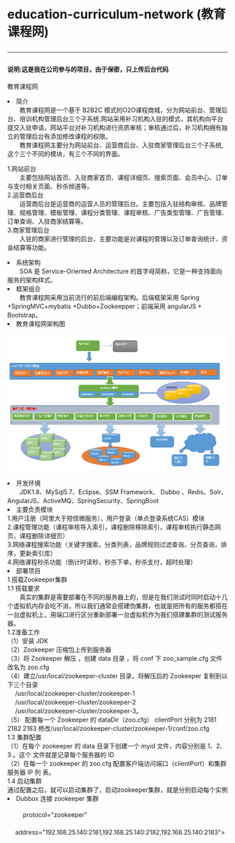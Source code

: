 # education-curriculum-network (教育课程网)<hr>  <h4>说明:这是我在公司参与的项目，由于保密，只上传后台代码</h4>
教育课程网 <br>
<li>简介</li>
&#12288;&#12288;教育课程网是一个基于 B2B2C 模式的O2O课程商城，分为网站前台、管理后台、培训机构管理后台三个子系统.网站采用补习机构入驻的模式，其机构向平台提交入驻申请，网站平台对补习机构进行资质审核；审核通过后，补习机构拥有独立的管理后台有添加修改课程的权限。<br>
&#12288;&#12288;教育课程网主要分为网站前台、运营商后台、入驻商家管理后台三个子系统,这个三个不同的模块，有三个不同的界面。<br>

1.网站前台<br>
&#12288;&#12288;主要包括网站首页、入驻商家首页、课程详细页、搜索页面、会员中心、订单与支付相关页面、秒杀频道等。 <br>
2.运营商后台 <br>
&#12288;&#12288;运营商后台是运营商的运营人员的管理后台。主要包括入驻结构审核、品牌管理、规格管理、模板管理、课程分类管理、课程审核、广告类型管理、广告管理、订单查询、入驻商家结算等。<br>
3.商家管理后台<br>
&#12288;&#12288;入驻的商家进行管理的后台，主要功能是对课程的管理以及订单查询统计、资金结算等功能。<br>
<li>系统架构</li>
&#12288;&#12288;SOA 是 Service-Oriented Architecture 的首字母简称，它是一种支持面向服务的架构样式。<br>
<li>框架组合</li>
&#12288;&#12288;教育课程网采用当前流行的前后端编程架构。后端框架采用 Spring +SpringMVC+mybatis +Dubbo+Zookeepper；前端采用 angularJS + Bootstrap。
<li>教育课程网架构图</li>

![image](https://github.com/zhangyu345293721/education-curriculum-network/blob/master/picture/1.png)
<li>开发环境</li>
&#12288;&#12288;JDK1.8、MySql5.7、Eclipse、SSM Framework、 Dubbo 、Redis、Solr、AngularJS、ActiveMQ、SpringSecurity、SpringBoot
<li>主要负责模块</li>
1.用户注册（阿里大于短信微服务），用户登录（单点登录系统CAS）模块<br>
2.课程管理功能（课程审核导入索引，课程删除移除索引，课程审核执行静态网页，课程删除详细页）<br>
3.网络课程搜索功能（关键字搜索，分类列表，品牌规则过滤查询，分页查询，排序，更新索引库）<br> 
4.网络课程秒杀功能（倒计时读秒，秒杀下单，秒杀支付，超时处理）<br>
<li>部署项目</li> 
1.搭载Zookeeper集群 <br>
1.1 搭载要求<br>
&#12288;&#12288;真实的集群是需要部署在不同的服务器上的，但是在我们测试时同时启动十几个虚拟机内存会吃不消，所以我们通常会搭建伪集群，也就是把所有的服务都搭在一台虚拟机上，用端口进行区分重新部署一台虚拟机作为我们搭建集群的测试服务器。<br>
1.2准备工作<br>
（1）安装 JDK <br>
（2）Zookeeper 压缩包上传到服务器 <br>
（3）将 Zookeeper 解压 ，创建 data 目录 ，将 conf 下 zoo_sample.cfg 文件改名为 zoo.cfg  <br>
（4）建立/usr/local/zookeeper-cluster 目录，将解压后的 Zookeeper 复制到以下三个目录 <br>
  &#12288;   /usr/local/zookeeper-cluster/zookeeper-1 <br>
  &#12288;   /usr/local/zookeeper-cluster/zookeeper-2 <br>
  &#12288;   /usr/local/zookeeper-cluster/zookeeper-3。<br>
（5） 配置每一个 Zookeeper 的 dataDir（zoo.cfg） clientPort 分别为 2181 2182 2183
修改/usr/local/zookeeper-cluster/zookeeper-1/conf/zoo.cfg  <br>
1.3 集群配置 <br> 
（1）在每个 zookeeper 的 data 目录下创建一个 myid 文件，内容分别是 1、2、3 。这个
文件就是记录每个服务器的 ID   <br>
（2）在每一个 zookeeper 的 zoo.cfg 配置客户端访问端口（clientPort）和集群服务器 IP 列
表。  <br>
1.4 启动集群 <br> 
通过配置之后，就可以启动集群了，启动zookeeper集群，就是分别启动每个实例 <br>
<li>Dubbox 连接 zookeeper 集群</li>
<dubbo:registry >        <br>
   &#12288; &#12288; protocol="zookeeper"     <br>
   &#12288; &#12288; address="192.168.25.140:2181,192.168.25.140:2182,192.168.25.140:2183">  <br>
</dubbo:registry>   <br>




